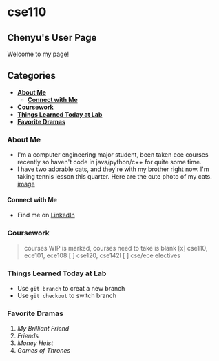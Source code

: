 # cse110
## Chenyu's User Page
Welcome to my page!

## Categories
- **[About Me](https://chenyutang98.github.io/cse110/#about-me)**
  -  **[Connect with Me](https://chenyutang98.github.io/cse110/#connect-with-me)**
- **[Coursework](https://chenyutang98.github.io/cse110/#coursework)**
- **[Things Learned Today at Lab](https://chenyutang98.github.io/cse110/#things-learned-today-at-lab)**
- **[Favorite Dramas](https://chenyutang98.github.io/cse110/#favorite-dramas)**

### About Me
- I'm a computer engineering major student, been taken ece courses recently so haven't code in java/python/c++ for quite some time.
- I have two adorable cats, and they're with my brother right now. I'm taking tennis lesson this quarter. Here are the cute photo of my cats.
[image](./B53678ED-20BB-453E-95B7-57636453CFC0_1_105_c.jpeg)

#### Connect with Me
- Find me on [LinkedIn](https://www.linkedin.com/in/chenyu-tang-tang9817)

### Coursework
>courses WIP is marked, courses need to take is blank
[x] cse110, ece101, ece108
[ ] cse120, cse142l
[ ] cse/ece electives

### Things Learned Today at Lab
- Use `git branch` to creat a new branch
- Use `git checkout` to switch branch

### Favorite Dramas
1. _My Brilliant Friend_
2. _Friends_
3. _Money Heist_
4. _Games of Thrones_

